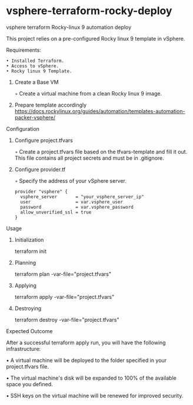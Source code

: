 # vsphere-terraform-rocky-deploy

vsphere terraform Rocky-linux 9 automation deploy

This project relies on a pre-configured Rocky linux 9 template in vSphere.

Requirements:

    • Installed Terraform.
    • Access to vSphere.
    • Rocky linux 9 Template.
    
1. Create a Base VM

   ◦ Create a virtual machine from a clean Rocky linux 9 image.

2. Prepare template accordingly https://docs.rockylinux.org/guides/automation/templates-automation-packer-vsphere/

Configuration

1. Configure project.tfvars

    ◦ Create a project.tfvars file based on the tfvars-template and fill it out. This file contains all project secrets and must be in .gitignore.
   
3. Configure provider.tf

    ◦ Specify the address of your vSphere server.

       provider "vsphere" {
         vsphere_server       = "your_vsphere_server_ip"
         user                 = var.vsphere_user
         password             = var.vsphere_password
         allow_unverified_ssl = true
       }

Usage

1. Initialization

   terraform init

2. Planning

   terraform plan -var-file="project.tfvars"

4. Applying

   terraform apply -var-file="project.tfvars"
   
5. Destroying
 
   terraform destroy -var-file="project.tfvars"

Expected Outcome

After a successful terraform apply run, you will have the following infrastructure:

  • A virtual machine will be deployed to the folder specified in your project.tfvars file.

  • The virtual machine's disk will be expanded to 100% of the available space you defined.

  • SSH keys on the virtual machine will be renewed for improved security.

